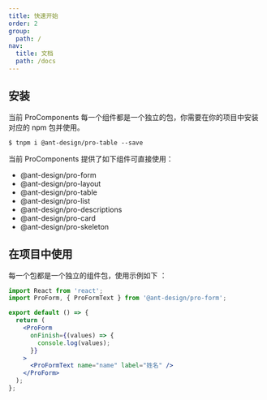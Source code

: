 ```yaml
---
title: 快速开始
order: 2
group:
  path: /
nav:
  title: 文档
  path: /docs
---
```


## 安装

当前 ProComponents 每一个组件都是一个独立的包，你需要在你的项目中安装对应的 npm 包并使用。

```shell
$ tnpm i @ant-design/pro-table --save
```

当前 ProComponents 提供了如下组件可直接使用：

- @ant-design/pro-form
- @ant-design/pro-layout
- @ant-design/pro-table
- @ant-design/pro-list
- @ant-design/pro-descriptions
- @ant-design/pro-card
- @ant-design/pro-skeleton

## 在项目中使用

每一个包都是一个独立的组件包，使用示例如下 ：

```jsx
import React from 'react';
import ProForm, { ProFormText } from '@ant-design/pro-form';

export default () => {
  return (
    <ProForm
      onFinish={(values) => {
        console.log(values);
      }}
    >
      <ProFormText name="name" label="姓名" />
    </ProForm>
  );
};
```
